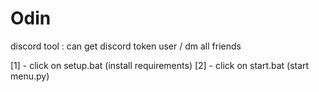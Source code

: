 # Odin
discord tool : can get discord token user / dm all friends

[1] - click on setup.bat (install requirements)
[2] - click on start.bat (start menu.py)
